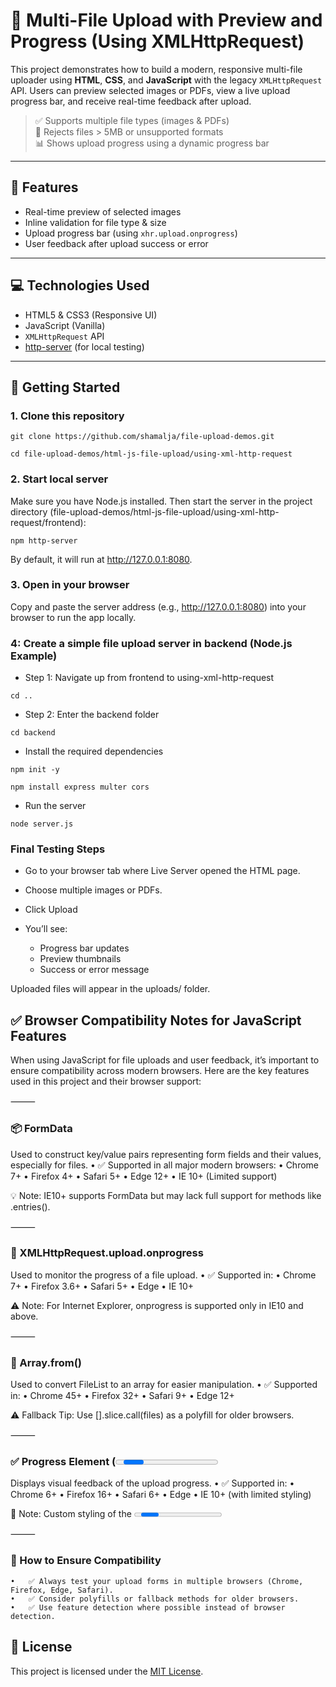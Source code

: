 # 📁 Multi-File Upload with Preview and Progress (Using XMLHttpRequest)

This project demonstrates how to build a modern, responsive multi-file uploader using **HTML**, **CSS**, and **JavaScript** with the legacy `XMLHttpRequest` API. Users can preview selected images or PDFs, view a live upload progress bar, and receive real-time feedback after upload.

> ✅ Supports multiple file types (images & PDFs)  
> 🚫 Rejects files > 5MB or unsupported formats  
> 📊 Shows upload progress using a dynamic progress bar

---

## 🔧 Features

- Real-time preview of selected images
- Inline validation for file type & size
- Upload progress bar (using `xhr.upload.onprogress`)
- User feedback after upload success or error

---

## 💻 Technologies Used

- HTML5 & CSS3 (Responsive UI)
- JavaScript (Vanilla)
- `XMLHttpRequest` API
- [http-server](https://www.npmjs.com/package/http-server) (for local testing)

---

## 🚀 Getting Started

### 1. Clone this repository

`git clone https://github.com/shamalja/file-upload-demos.git`

`cd file-upload-demos/html-js-file-upload/using-xml-http-request`

### 2. Start local server

Make sure you have Node.js installed. Then start the server in the project directory (file-upload-demos/html-js-file-upload/using-xml-http-request/frontend):

`npm http-server`

By default, it will run at http://127.0.0.1:8080.

### 3. Open in your browser

Copy and paste the server address (e.g., http://127.0.0.1:8080) into your browser to run the app locally.

### 4: Create a simple file upload server in backend (Node.js Example)

- Step 1: Navigate up from frontend to using-xml-http-request

`cd ..`

- Step 2: Enter the backend folder

`cd backend`

-  Install the required dependencies

`npm init -y`

`npm install express multer cors`

- Run the server

`node server.js`

### Final Testing Steps

- Go to your browser tab where Live Server opened the HTML page.

- Choose multiple images or PDFs.

- Click Upload

- You’ll see:
  - Progress bar updates
  - Preview thumbnails
  - Success or error message

Uploaded files will appear in the uploads/ folder.

## ✅ Browser Compatibility Notes for JavaScript Features

When using JavaScript for file uploads and user feedback, it’s important to ensure compatibility across modern browsers. Here are the key features used in this project and their browser support:

⸻

### 📦 FormData

Used to construct key/value pairs representing form fields and their values, especially for files.
	•	✅ Supported in all major modern browsers:
	•	Chrome 7+
	•	Firefox 4+
	•	Safari 5+
	•	Edge 12+
	•	IE 10+ (Limited support)

💡 Note: IE10+ supports FormData but may lack full support for methods like .entries().

⸻

### 🔄 XMLHttpRequest.upload.onprogress

Used to monitor the progress of a file upload.
	•	✅ Supported in:
	•	Chrome 7+
	•	Firefox 3.6+
	•	Safari 5+
	•	Edge
	•	IE 10+

⚠️ Note: For Internet Explorer, onprogress is supported only in IE10 and above.

⸻

### 🔁 Array.from()

Used to convert FileList to an array for easier manipulation.
	•	✅ Supported in:
	•	Chrome 45+
	•	Firefox 32+
	•	Safari 9+
	•	Edge 12+

⚠️ Fallback Tip: Use [].slice.call(files) as a polyfill for older browsers.

⸻

### ✅ Progress Element (<progress>)

Displays visual feedback of the upload progress.
	•	✅ Supported in:
	•	Chrome 6+
	•	Firefox 16+
	•	Safari 6+
	•	Edge
	•	IE 10+ (with limited styling)

🎨 Note: Custom styling of the <progress> element may behave differently across browsers.

⸻

### 🧪 How to Ensure Compatibility
	•	✅ Always test your upload forms in multiple browsers (Chrome, Firefox, Edge, Safari).
	•	✅ Consider polyfills or fallback methods for older browsers.
	•	✅ Use feature detection where possible instead of browser detection.

## 📄 License

This project is licensed under the [MIT License](https://github.com/shamalja/file-upload-demos/blob/main/LICENSE).


